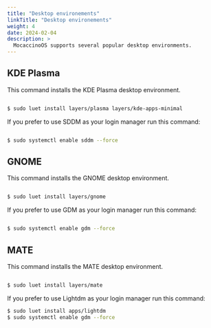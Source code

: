 ```yaml
---
title: "Desktop environements"
linkTitle: "Desktop environements"
weight: 4
date: 2024-02-04
description: >
  MocaccinoOS supports several popular desktop environments.
---
```


## KDE Plasma

This command installs the KDE Plasma desktop environment.

```bash

$ sudo luet install layers/plasma layers/kde-apps-minimal

```

If you prefer to use SDDM as your login manager run this command:

```bash

$ sudo systemctl enable sddm --force

```

## GNOME

This command installs the GNOME desktop environment.

```bash

$ sudo luet install layers/gnome

```

If you prefer to use GDM as your login manager run this command:

```bash

$ sudo systemctl enable gdm --force

```

## MATE

This command installs the MATE desktop environment.

```bash

$ sudo luet install layers/mate  

```

If you prefer to use Lightdm as your login manager run this command:

```bash
$ sudo luet install apps/lightdm
$ sudo systemctl enable gdm --force

```
